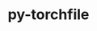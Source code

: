 ---
title: "py-torchfile"
layout: cache
categories: [package, develop]
meta: {"compilers": ["apple-clang@=16.0.0", "gcc@=13.2.0"], "num_specs": 15, "num_specs_by_stack": {"ml-darwin-aarch64-mps": 5, "ml-linux-aarch64-cpu": 5, "ml-linux-aarch64-cuda": 4, "ml-linux-x86_64-cpu": 5, "ml-linux-x86_64-cuda": 5, "root": 15}, "oss": ["sequoia", "ubuntu24.04"], "platforms": ["darwin", "linux"], "stacks": ["ml-darwin-aarch64-mps", "ml-linux-aarch64-cpu", "ml-linux-aarch64-cuda", "ml-linux-x86_64-cpu", "ml-linux-x86_64-cuda", "root"], "targets": ["aarch64", "x86_64_v3"], "versions": ["0.1.0"]}
spec_details: [{"compiler": "gcc@=13.2.0", "hash": "2dlrns4drophacmjving5a2whxbeekk2", "os": "ubuntu24.04", "platform": "linux", "size": "-", "stacks": ["ml-linux-aarch64-cpu", "ml-linux-aarch64-cuda", "root"], "target": "aarch64", "variants": ["build_system=python_pip"], "versions": ["0.1.0"]}, {"compiler": "gcc@=13.2.0", "hash": "3oiv3tljq7vyarr56s2u5iypkglpbdmz", "os": "ubuntu24.04", "platform": "linux", "size": "-", "stacks": ["ml-linux-aarch64-cpu", "ml-linux-aarch64-cuda", "root"], "target": "aarch64", "variants": ["build_system=python_pip"], "versions": ["0.1.0"]}, {"compiler": "gcc@=13.2.0", "hash": "4hk6dvxfku4afpzjl6huo35h75feo5ki", "os": "ubuntu24.04", "platform": "linux", "size": "-", "stacks": ["ml-linux-x86_64-cpu", "ml-linux-x86_64-cuda", "root"], "target": "x86_64_v3", "variants": ["build_system=python_pip"], "versions": ["0.1.0"]}, {"compiler": "gcc@=13.2.0", "hash": "5cmkeccrqjgqvvrr6evi4j5hh3ub6weh", "os": "ubuntu24.04", "platform": "linux", "size": "-", "stacks": ["ml-linux-x86_64-cpu", "ml-linux-x86_64-cuda", "root"], "target": "x86_64_v3", "variants": ["build_system=python_pip"], "versions": ["0.1.0"]}, {"compiler": "gcc@=13.2.0", "hash": "6uckt4bqmhcom33u4phi25kpr23uaknp", "os": "ubuntu24.04", "platform": "linux", "size": "-", "stacks": ["ml-linux-x86_64-cpu", "ml-linux-x86_64-cuda", "root"], "target": "x86_64_v3", "variants": ["build_system=python_pip"], "versions": ["0.1.0"]}, {"compiler": "gcc@=13.2.0", "hash": "aifcuqaxbuocpyj42mm3hz5lctdpjewp", "os": "ubuntu24.04", "platform": "linux", "size": "-", "stacks": ["ml-linux-x86_64-cpu", "ml-linux-x86_64-cuda", "root"], "target": "x86_64_v3", "variants": ["build_system=python_pip"], "versions": ["0.1.0"]}, {"compiler": "apple-clang@=16.0.0", "hash": "f63ptkg3ytgnupza34zcx5xuaesksdmg", "os": "sequoia", "platform": "darwin", "size": "-", "stacks": ["ml-darwin-aarch64-mps", "root"], "target": "aarch64", "variants": ["build_system=python_pip"], "versions": ["0.1.0"]}, {"compiler": "apple-clang@=16.0.0", "hash": "fhifkgmpqyy5webs2u5lbwshy5zr3hid", "os": "sequoia", "platform": "darwin", "size": "-", "stacks": ["ml-darwin-aarch64-mps", "root"], "target": "aarch64", "variants": ["build_system=python_pip"], "versions": ["0.1.0"]}, {"compiler": "gcc@=13.2.0", "hash": "i3ufx5mjojggp6ytuparrzvhf6ur5ihw", "os": "ubuntu24.04", "platform": "linux", "size": "-", "stacks": ["ml-linux-aarch64-cpu", "ml-linux-aarch64-cuda", "root"], "target": "aarch64", "variants": ["build_system=python_pip"], "versions": ["0.1.0"]}, {"compiler": "apple-clang@=16.0.0", "hash": "k2iqznjjof7vk7svain6y2a6mm7dtvbu", "os": "sequoia", "platform": "darwin", "size": "-", "stacks": ["ml-darwin-aarch64-mps", "root"], "target": "aarch64", "variants": ["build_system=python_pip"], "versions": ["0.1.0"]}, {"compiler": "gcc@=13.2.0", "hash": "l7h7t6mys2t3lmw672iwqdqj23b7sekz", "os": "ubuntu24.04", "platform": "linux", "size": "-", "stacks": ["ml-linux-aarch64-cpu", "ml-linux-aarch64-cuda", "root"], "target": "aarch64", "variants": ["build_system=python_pip"], "versions": ["0.1.0"]}, {"compiler": "apple-clang@=16.0.0", "hash": "mdz2ehzwpmkxdukvayq2tj2tegtkmgp6", "os": "sequoia", "platform": "darwin", "size": "-", "stacks": ["ml-darwin-aarch64-mps", "root"], "target": "aarch64", "variants": ["build_system=python_pip"], "versions": ["0.1.0"]}, {"compiler": "gcc@=13.2.0", "hash": "q6dlzbk7anjjex6lndzyb7tmxncipmx2", "os": "ubuntu24.04", "platform": "linux", "size": "-", "stacks": ["ml-linux-x86_64-cpu", "ml-linux-x86_64-cuda", "root"], "target": "x86_64_v3", "variants": ["build_system=python_pip"], "versions": ["0.1.0"]}, {"compiler": "apple-clang@=16.0.0", "hash": "rl4eradhkzmiae6yy4fzilp2f4kfprcg", "os": "sequoia", "platform": "darwin", "size": "-", "stacks": ["ml-darwin-aarch64-mps", "root"], "target": "aarch64", "variants": ["build_system=python_pip"], "versions": ["0.1.0"]}, {"compiler": "gcc@=13.2.0", "hash": "rxklonsge4rtj7wwlxzcckat3i3vu2hy", "os": "ubuntu24.04", "platform": "linux", "size": "-", "stacks": ["ml-linux-aarch64-cpu", "root"], "target": "aarch64", "variants": ["build_system=python_pip"], "versions": ["0.1.0"]}]
---